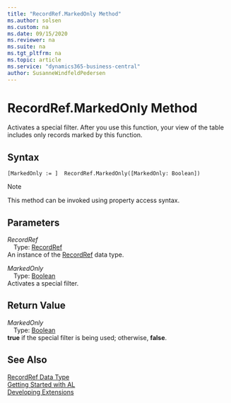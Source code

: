 ```yaml
---
title: "RecordRef.MarkedOnly Method"
ms.author: solsen
ms.custom: na
ms.date: 09/15/2020
ms.reviewer: na
ms.suite: na
ms.tgt_pltfrm: na
ms.topic: article
ms.service: "dynamics365-business-central"
author: SusanneWindfeldPedersen
---
```

[//]: # (START>DO_NOT_EDIT)
[//]: # (IMPORTANT:Do not edit any of the content between here and the END>DO_NOT_EDIT.)
[//]: # (Any modifications should be made in the .xml files in the ModernDev repo.)
# RecordRef.MarkedOnly Method
Activates a special filter. After you use this function, your view of the table includes only records marked by this function.


## Syntax
```
[MarkedOnly := ]  RecordRef.MarkedOnly([MarkedOnly: Boolean])
```
> [!NOTE]  
> This method can be invoked using property access syntax.  
## Parameters
*RecordRef*  
&emsp;Type: [RecordRef](recordref-data-type.md)  
An instance of the [RecordRef](recordref-data-type.md) data type.  

*MarkedOnly*  
&emsp;Type: [Boolean](../boolean/boolean-data-type.md)  
Activates a special filter.  


## Return Value
*MarkedOnly*  
&emsp;Type: [Boolean](../boolean/boolean-data-type.md)  
**true** if the special filter is being used; otherwise, **false**.  


[//]: # (IMPORTANT: END>DO_NOT_EDIT)
## See Also
[RecordRef Data Type](recordref-data-type.md)  
[Getting Started with AL](../../devenv-get-started.md)  
[Developing Extensions](../../devenv-dev-overview.md)